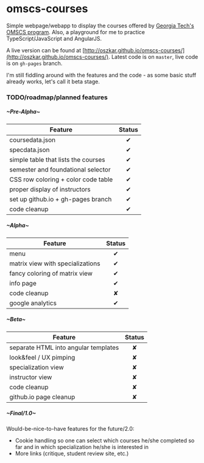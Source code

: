 ﻿# omscs-courses

Simple webpage/webapp to display the courses offered by [Georgia Tech's OMSCS program](http://www.omscs.gatech.edu). Also, a playground for me to practice TypeScript/JavaScript and AngularJS.

A live version can be found at [http://oszkar.github.io/omscs-courses/](http://oszkar.github.io/omscs-courses/). Latest code is on `master`, live code is on `gh-pages` branch.

I'm still fiddling around with the features and the code - as some basic stuff already works, let's call it beta stage.

### TODO/roadmap/planned features

##### ~Pre-Alpha~

| Feature  |    Status     | 
|----------|:-------------:|
| coursedata.json 			|    ✔   | 
| specdata.json 			|    ✔   | 
| simple table that lists the courses 	|    ✔   | 
| semester and foundational selector 	|    ✔   | 
| CSS row coloring + color code table 	|    ✔   | 
| proper display of instructors 	|    ✔   | 
| set up github.io + gh-pages branch	|    ✔   |
| code cleanup				|    ✔   | 

##### ~Alpha~

| Feature  |    Status     | 
|----------|:-------------:|
| menu				|    ✔   | 
| matrix view with specializations 	|    ✔   | 
| fancy coloring of matrix view	|    ✔   |
| info page			|    ✔   |
| code cleanup			|    ✘   | 
| google analytics      	|    ✔   | 

##### ~Beta~

| Feature  |    Status     | 
|----------|:-------------:|
| separate HTML into angular templates |    ✘   | 
| look&feel / UX pimping|    ✘   |
| specialization view	|    ✘   | 
| instructor view	|    ✘   | 
| code cleanup		|    ✘   | 
| github.io page cleanup	|    ✘   |

##### ~Final/1.0~

Would-be-nice-to-have features for the future/2.0:

* Cookie handling so one can select which courses he/she completed so far and in which specialization he/she is interested in
* More links (critique, student review site, etc.)